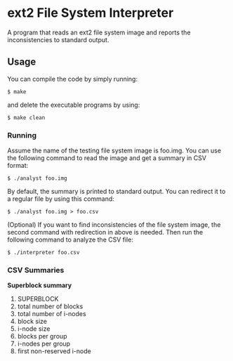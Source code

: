 # ext2 File System Interpreter
A program that reads an ext2 file system image and reports the inconsistencies to standard output.
## Usage
You can compile the code by simply running:
```
$ make
```
and delete the executable programs by using:
```
$ make clean
```
### Running
Assume the name of the testing file system image is foo.img. You can use the following command to read the image and get a summary in CSV format:
```
$ ./analyst foo.img
```
By default, the summary is printed to standard output. You can redirect it to a regular file by using this command:
```
$ ./analyst foo.img > foo.csv
```
(Optional) If you want to find inconsistencies of the file system image, the second command with redirection in above is needed. Then run the following command to analyze the CSV file:
```
$ ./interpreter foo.csv
```
### CSV Summaries
**Superblock summary**
1. SUPERBLOCK
2. total number of blocks
3. total number of i-nodes
4. block size
5. i-node size
6. blocks per group
7. i-nodes per group
8. first non-reserved i-node